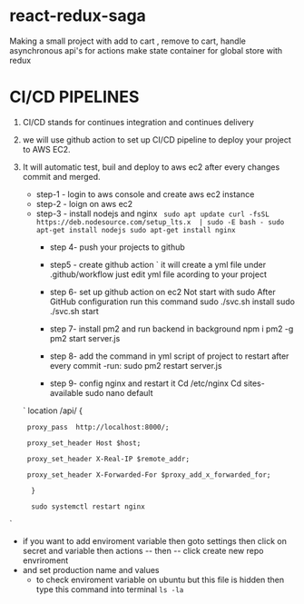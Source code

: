# react-redux-saga
Making a small project with add to cart , remove to cart, handle asynchronous api's for actions make state container for global store with redux

# CI/CD PIPELINES 
1. CI/CD stands for continues integration and continues delivery
2. we will use github action to set up CI/CD pipeline to deploy your project to AWS EC2.
3. It will automatic test, buil and deploy to aws ec2 after every changes commit and merged.

   - step-1 - login to aws console and create aws ec2 instance
   - step-2 - loign on aws ec2
   - step-3 - install nodejs and nginx
             ` sudo apt update
               curl -fsSL https://deb.nodesource.com/setup_lts.x  | sudo -E bash -
               sudo apt-get install nodejs
               sudo apt-get install nginx`
     - step 4- push your projects to github 
     - step5 - create github action 
               ` it will create a yml file under .github/workflow
                 just edit yml file acording to your project

      - step 6- set up github action on ec2
               Not start with sudo 
               After GitHub configuration run this command
               sudo ./svc.sh install
               sudo ./svc.sh start

      - step 7- install pm2 and run backend in background
               npm i pm2 -g 
               pm2 start server.js 
      - step 8- add  the command in yml script of project to restart after every commit 
               -run: sudo pm2 restart server.js
      - step 9- config nginx and restart it 
               Cd /etc/nginx
               Cd sites-available
               sudo nano default


   `
         location /api/ {

        proxy_pass  http://localhost:8000/;

        proxy_set_header Host $host;

        proxy_set_header X-Real-IP $remote_addr;

        proxy_set_header X-Forwarded-For $proxy_add_x_forwarded_for;

         }

         sudo systemctl restart nginx 
`
- if you want to add enviroment variable then goto settings then click on secret and variable then actions -- then -- click create new repo envriroment
- and set production name and values
  - to check enviroment variable on ubuntu but this file is hidden then type this command into terminal ` ls -la `
                 
               

